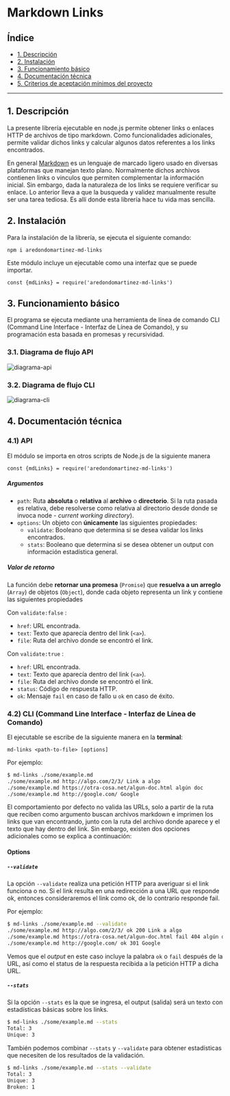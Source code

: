 # Markdown Links

## Índice

* [1. Descripción](#1-preámbulo)
* [2. Instalación](#2-Instalación)
* [3. Funcionamiento básico](#3-funcionamiento-básico)
* [4. Documentación técnica](#4-documentación-técnica)
* [5. Criterios de aceptación mínimos del proyecto](#5-criterios-de-aceptación-mínimos-del-proyecto)


***

## 1. Descripción
La presente librería ejecutable en node.js permite obtener links o enlaces HTTP de archivos de tipo markdown. Como funcionalidades adicionales, permite validar dichos links y calcular algunos datos referentes a los links encontrados.

En general [Markdown](https://es.wikipedia.org/wiki/Markdown) es un lenguaje de marcado
ligero usado en diversas plataformas que manejan texto plano. Normalmente dichos archivos contienen links o vinculos que permiten complementar la información inicial. Sin embargo, dada la naturaleza de los links se requiere verificar su enlace. Lo anterior lleva a que la busqueda y validez manualmente resulte ser una tarea tediosa. Es allí donde esta librería hace tu vida mas sencilla.


## 2. Instalación
Para la instalación de la librería, se ejecuta el siguiente comando:

`npm i aredondomartinez-md-links`

Este módulo incluye un ejecutable como una interfaz que se puede importar.

`const {mdLinks} = require('aredondomartinez-md-links')`

## 3. Funcionamiento básico

El programa se ejecuta mediante una herramienta de línea de comando CLI (Command Line Interface - Interfaz de Línea de Comando), y su programación esta basada en promesas y recursividad.
### 3.1. Diagrama de flujo API
![diagrama-api](/images/MD%20links%20api%20.png)
### 3.2. Diagrama de flujo CLI
![diagrama-cli](/images/MD%20links%20CLI.png)


## 4. Documentación técnica
### 4.1) API

El módulo se importa en otros scripts de Node.js de la siguiente manera

`const {mdLinks} = require('aredondomartinez-md-links')`

##### Argumentos

* `path`: Ruta **absoluta** o **relativa** al **archivo** o **directorio**.
Si la ruta pasada es relativa, debe resolverse como relativa al directorio
desde donde se invoca node - _current working directory_).
* `options`: Un objeto con **únicamente** las siguientes propiedades:
  - `validate`: Booleano que determina si se desea validar los links
    encontrados.
  - `stats`: Booleano que determina si se desea obtener un output
    con información estadística general.

##### Valor de retorno

La función debe **retornar una promesa** (`Promise`) que **resuelva a un arreglo**
(`Array`) de objetos (`Object`), donde cada objeto representa un link y contiene
las siguientes propiedades

Con `validate:false` :

* `href`: URL encontrada.
* `text`: Texto que aparecía dentro del link (`<a>`).
* `file`: Ruta del archivo donde se encontró el link.

Con `validate:true` :

* `href`: URL encontrada.
* `text`: Texto que aparecía dentro del link (`<a>`).
* `file`: Ruta del archivo donde se encontró el link.
* `status`: Código de respuesta HTTP.
* `ok`: Mensaje `fail` en caso de fallo u `ok` en caso de éxito.


### 4.2) CLI (Command Line Interface - Interfaz de Línea de Comando)

El ejecutable se escribe de la siguiente manera en la **terminal**:

`md-links <path-to-file> [options]`

Por ejemplo:

```sh
$ md-links ./some/example.md
./some/example.md http://algo.com/2/3/ Link a algo
./some/example.md https://otra-cosa.net/algun-doc.html algún doc
./some/example.md http://google.com/ Google
```

El comportamiento por defecto no valida las URLs, solo a partir de la ruta que reciben como
argumento buscan archivos markdown e imprimen los links que van encontrando, junto con la ruta del archivo donde aparece y el texto
que hay dentro del link. Sin embargo, existen dos opciones adicionales como se explica a continuación:

#### Options

##### `--validate`

La opción `--validate` realiza una petición HTTP para averiguar si el link funciona o no. Si el link resulta en una redirección a una
URL que responde ok, entonces consideraremos el link como ok, de lo contrario responde fail.

Por ejemplo:

```sh
$ md-links ./some/example.md --validate
./some/example.md http://algo.com/2/3/ ok 200 Link a algo
./some/example.md https://otra-cosa.net/algun-doc.html fail 404 algún doc
./some/example.md http://google.com/ ok 301 Google
```

Vemos que el _output_ en este caso incluye la palabra `ok` o `fail` después de
la URL, así como el status de la respuesta recibida a la petición HTTP a dicha
URL.

##### `--stats`

Si la opción `--stats` es la que se ingresa, el output (salida) será un texto con estadísticas
básicas sobre los links.

```sh
$ md-links ./some/example.md --stats
Total: 3
Unique: 3
```

También podemos combinar `--stats` y `--validate` para obtener estadísticas que
necesiten de los resultados de la validación.

```sh
$ md-links ./some/example.md --stats --validate
Total: 3
Unique: 3
Broken: 1
```





